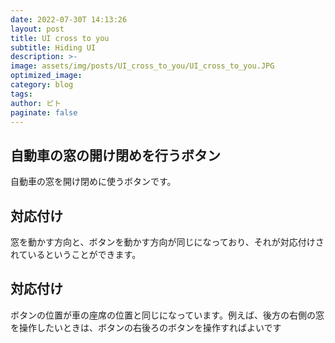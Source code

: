 ```yaml
---
date: 2022-07-30T 14:13:26
layout: post
title: UI cross to you
subtitle: Hiding UI
description: >-
image: assets/img/posts/UI_cross_to_you/UI_cross_to_you.JPG
optimized_image: 
category: blog
tags: 
author: ピト
paginate: false
---
```


## 自動車の窓の開け閉めを行うボタン

自動車の窓を開け閉めに使うボタンです。

## 対応付け

窓を動かす方向と、ボタンを動かす方向が同じになっており、それが対応付けされているということができます。

## 対応付け

ボタンの位置が車の座席の位置と同じになっています。例えば、後方の右側の窓を操作したいときは、ボタンの右後ろのボタンを操作すればよいです